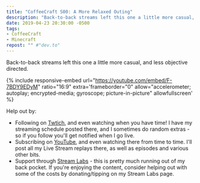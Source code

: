 ```yaml
---
title: "CoffeeCraft S00: A More Relaxed Outing"
description: "Back-to-back streams left this one a little more casual, and less objective directed."
date: 2019-04-23 20:30:00 -0500
tags:
- CoffeeCraft
- Minecraft
repost: "" #"dev.to"
---
```


Back-to-back streams left this one a little more casual, and less objective directed.
<!--more-->

{% include responsive-embed url="https://youtube.com/embed/F-7BDY9EDyM" ratio="16:9" extra='frameborder="0" allow="accelerometer; autoplay; encrypted-media; gyroscope; picture-in-picture" allowfullscreen' %}

Help out by:
 * Following on [Twtich](https://twitch.tv/AnonJr_Live), and even watching when you have time! I have my streaming schedule posted there, and I sometimes do random extras - so if you follow you'll get notified when I go live.
 * Subscribing on [YouTube](http://www.youtube.com/channel/UCXafqhKHbkSUIrq0LAuu0tw), and even watching there from time to time. I'll post all my Live Stream replays there, as well as episodes and various other bits.
 * Support through [Stream Labs](https://streamlabs.com/anonjr_live) - this is pretty much running out of my back pocket. If you're enjoying the content, consider helping out with some of the costs by donating/tipping on my Stream Labs page.